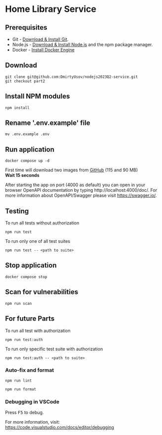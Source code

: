 # Home Library Service

## Prerequisites

- Git - [Download & Install Git](https://git-scm.com/downloads).
- Node.js - [Download & Install Node.js](https://nodejs.org/en/download/) and the npm package manager.
- Docker - [Install Docker Engine](https://docs.docker.com/engine/install/)
## Download

```
git clone git@github.com:DmirtyUsov/nodejs2023Q2-service.git
git checkout part2
```

## Install NPM modules

```
npm install
```

## Rename '.env.example' file

```
mv .env.example .env
```
## Run application

```
docker compose up -d
```
First time will download two images from [GitHub](https://hub.docker.com/repositories/dimausov) (115 and 90 MB)   
**Wait 15 seconds**  

After starting the app on port (4000 as default) you can open
in your browser OpenAPI documentation by typing http://localhost:4000/doc/.
For more information about OpenAPI/Swagger please visit https://swagger.io/.

## Testing

To run all tests without authorization

```
npm run test
```

To run only one of all test suites

```
npm run test -- <path to suite>
```
## Stop application
```
docker compose stop
```
## Scan for vulnerabilities
```
npm run scan
```
## For future Parts
To run all test with authorization

```
npm run test:auth
```

To run only specific test suite with authorization

```
npm run test:auth -- <path to suite>
```

### Auto-fix and format

```
npm run lint
```

```
npm run format
```

### Debugging in VSCode

Press <kbd>F5</kbd> to debug.

For more information, visit: https://code.visualstudio.com/docs/editor/debugging
